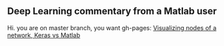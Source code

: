 ## Deep Learning commentary from a Matlab user
Hi. you are on master branch, you want gh-pages:
[Visualizing nodes of a network, Keras vs Matlab](https://yuval-harpaz.github.io/cnn-with-Matlab/index.html)
